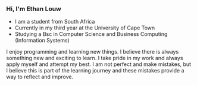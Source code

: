 ### Hi, I'm Ethan Louw
- I am a student from South Africa
- Currently in my third year at the University of Cape Town
- Studying a Bsc in Computer Science and Business Computing (Information Systems)

I enjoy programming and learning new things. I believe there is always something new and exciting to learn. I take pride in my work and always apply myself and attempt my best. I am not perfect and make mistakes, but I believe this is part of the learning journey and these mistakes provide a way to reflect and improve.

<!---
eclouw/eclouw is a ✨ special ✨ repository because its `README.md` (this file) appears on your GitHub profile.
You can click the Preview link to take a look at your changes.
--->
